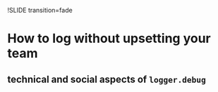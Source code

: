 !SLIDE transition=fade

# How to log without upsetting your team
## technical and social aspects of `logger.debug`

